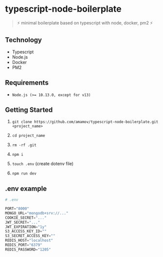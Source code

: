 # typescript-node-boilerplate

> ⚡️ minimal boilerplate based on typescript with node, docker, pm2 ⚡️

## Technology

- Typescript
- Node.js
- Docker
- PM2

## Requirements

- `Node.js (>= 10.13.0, except for v13)`

## Getting Started

1. `git clone https://github.com/amamov/typescript-node-boilerplate.git <project_name>`

2. `cd project_name`

3. `rm -rf .git`

4. `npm i`

5. `touch .env` (create dotenv file)

6. `npm run dev`

## .env example

```python
# .env

PORT="8000"
MONGO_URL="mongodb+srv://..."
COOKIE_SECRET="..."
JWT_SECRET="..."
JWT_EXPIRATION="1y"
S3_ACCESS_KEY_ID=""
S3_SECRET_ACCESS_KEY=""
REDIS_HOST="localhost"
REDIS_PORT="6379"
REDIS_PASSWORD="1205"
```
